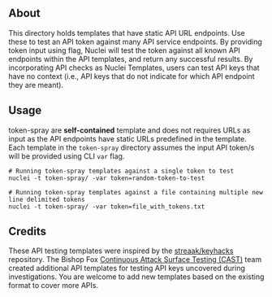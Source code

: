 ## About

This directory holds templates that have static API URL endpoints. Use these to test an API token against many API service endpoints. By providing token input using flag, Nuclei will test the token against all known API endpoints within the API templates, and return any successful results. By incorporating API checks as Nuclei Templates, users can test API keys that have no context (i.e., API keys that do not indicate for which API endpoint they are meant).

## Usage

token-spray are **self-contained** template and does not requires URLs as input as the API endpoints have static URLs predefined in the template. Each template in the `token-spray` directory assumes the input API token/s will be provided using CLI `var` flag.

```console
# Running token-spray templates against a single token to test
nuclei -t token-spray/ -var token=random-token-to-test

# Running token-spray templates against a file containing multiple new line delimited tokens
nuclei -t token-spray/ -var token=file_with_tokens.txt
```

## Credits

These API testing templates were inspired by the [streaak/keyhacks](https://github.com/streaak/keyhacks) repository. The Bishop Fox [Continuous Attack Surface Testing (CAST)](https://www.bishopfox.com/continuous-attack-surface-testing/how-cast-works/) team created additional API templates for testing API keys uncovered during investigations. You are welcome to add new templates based on the existing format to cover more APIs.